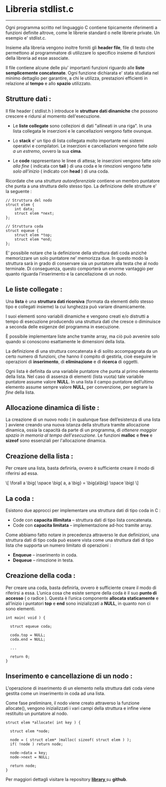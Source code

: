 Libreria stdlist.c
===================

----------

Ogni programma scritto nel linguaggio C contiene tipicamente
riferimenti a funzioni definite altrove, come le librerie standard
o nelle librerie private. Un esempio e' stdlist.c.

Insieme alla libreria vengono inoltre forniti gli **header
file**, file di testo che permettono al programmatore di utilizzare
lo specifico insieme di funzioni della libreria ad esse associate.

Il file contiene alcune delle piu' importanti funzioni riguardo
alle **liste semplicemente concatenate**. Ogni funzione dichiarata e'
stata studiata nel minimo dettaglio per garantire, a chi le utilizza,
prestazioni efficienti in relazione al **tempo** e allo **spazio** utilizzato.


Strutture dati :
----------

Il file header ( stdlist.h ) introduce le **strutture dati dinamiche** che
possono crescere e ridursi al momento dell'esecuzione.

- Le **liste collegate** sono collezioni di dati "allineati in una riga".
  In una lista collegata le inserzioni e le cancellazioni vengono fatte
  ovunque.

- Lo **stack** e' un tipo di lista collegata molto importante nei sistemi
  operativi e compilatori. Le inserzioni e cancellazioni vengono fatte
 _solo a un estremo_, ovvero la sua **cima**.

- Le **code** rappresentano le linee di attesa; le inserzioni vengono fatte
  _solo alla fine_ ( indicata con **tail** ) di una coda e le rimozioni
  vengono fatte _solo all'inizio_ ( indicato con **head** ) di una coda.

Ricordate che una _struttura autoreferenziale_ contiene un membro puntatore
che punta a una struttura dello stesso tipo. La definizione delle strutture
e' la seguente :

```
// Struttura del nodo
struct elem {
    int data;
    struct elem *next;
};

// Struttura coda
struct equeue {
    struct elem *top;
    struct elem *end;
};
```

E' possibile notare che la definizione della struttura dati coda anziché
memorizzare un solo puntatore ne' memorizza due.
In questo modo la struttura sarà in grado di conservare sia
un puntatore alla testa che al nodo terminale.
Di conseguenza, questo comporterà un enorme vantaggio per quanto riguarda
l'inserimento e la cancellazione di un nodo.

Le liste collegate :
----------

Una **lista** è una **struttura dati ricorsiva**
(formata da elementi dello stesso tipo e collegati insieme) la
cui lunghezza può variare dinamicamente.

I suoi elementi sono variabili dinamiche e vengono creati e/o
distrutti a tempo di esecuzione producendo una struttura
dati che cresce o diminuisce a seconda delle esigenze del
programma in esecuzione.

È possibile implementare liste anche tramite array, ma ciò
può avvenire solo quando si conoscono esattamente le
dimensioni della lista.

La definizione di una struttura concatenata è di solito accompagnata da
un certo numero di funzioni, che hanno il compito di gestirla, cioè
eseguire le operazioni di **inserimento**, di **eliminazione** e di **ricerca** di
oggetti.

Ogni lista è definita da una variabile puntatore
che punta al primo elemento della lista.
Nel caso di assenza di elementi (lista vuota) tale
variabile puntatore assume valore **NULL**.
In una lista il campo puntatore dell’ultimo elemento
assume sempre valore **NULL**, per convenzione, per
segnare la _fine_ della lista.

Allocazione dinamica di liste :
----------

La creazione di un nuovo nodo ( in qualunque fase dell’esistenza
di una lista ) avviene creando una nuova istanza della struttura
tramite allocazione dinamica, ossia la capacità da parte di un
programma, di _ottenere maggior spazio in memoria al tempo
dell'esecuzione_.
Le funzioni **malloc** e **free** e **sizeof** sono essenziali
per l'allocazione dinamica.

Creazione della lista :
----------

Per creare una lista, basta definirla, ovvero è sufficiente
creare il modo di riferirsi ad essa.



\\[ \forall  a \big(  \space \big\{ a, a \big\} =  \big\{a\big\} \space \big) \\]



La coda :
----------

Esistono due approcci per implementare una struttura dati di tipo coda in C :

- Code con **capacita illimitata** – struttura dati di tipo lista concatenata.
- Code con **capacita limitata** – implementazione ad-hoc tramite array.

Come abbiamo fatto notare in precedenza attraverso le due definizioni, una
struttura dati di tipo coda può essere vista come una struttura dati di tipo
lista che supporta un numero limitato di operazioni :

- **Enqueue** – inserimento in coda.
- **Dequeue** – rimozione in testa.

Creazione della coda :
----------

Per creare una coda, basta definirla, ovvero è sufficiente
creare il modo di riferirsi a essa.
L’unica cosa che esiste sempre della coda è il suo **punto di
accesso** ( o radice ).
Questa è l’unica componente **allocata staticamente** e
all’inizio i puntatori **top** e **end** sono inizializzati a **NULL**, in
quanto non ci sono elementi.

```
int main( void ) {

  struct equeue coda;

  coda.top = NULL;
  coda.end = NULL;

  ...

  return 0;
}
```

Inserimento e cancellazione di un nodo :
----------

L'operazione di inserimento di un elemento nella struttura dati
coda viene gestita come un inserimento in coda ad una lista.

Come fase preliminare, il nodo viene creato attraverso la funzione
allocate(), vengono inizializzati i vari campi della struttura e infine
viene restituito un puntatore al nodo.

```
struct elem *allocate( int key ) {

  struct elem *node;

  node = ( struct elem* )malloc( sizeof( struct elem ) );
  if( !node ) return node;

  node->data = key;
  node->next = NULL;

  return node;
}
```


Per maggiori dettagli visitare la repository **[ library ]( https://github.com/GiandomenicoIameo/library )** su **github**.
